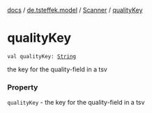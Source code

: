 [docs](../../index.md) / [de.tsteffek.model](../index.md) / [Scanner](index.md) / [qualityKey](./quality-key.md)

# qualityKey

`val qualityKey: `[`String`](https://kotlinlang.org/api/latest/jvm/stdlib/kotlin/-string/index.html)

the key for the quality-field in a tsv

### Property

`qualityKey` - the key for the quality-field in a tsv